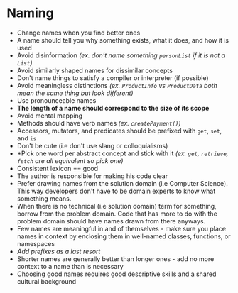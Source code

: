 # Naming

- Change names when you find better ones
- A name should tell you why something exists, what it does, and how it is used
- Avoid disinformation  *(ex. don't name something `personList` if it is not a `List`)*
- Avoid similarly shaped names for dissimilar concepts
- Don't name things to satisfy a compiler or interpreter (if possible)
- Avoid meaningless distinctions *(ex. `ProductInfo` vs `ProductData` both mean the same thing but look different)*
- Use pronounceable names
- **The length of a name should correspond to the size of its scope**
- Avoid mental mapping
- Methods should have verb names *(ex. `createPayment()`)*
- Accessors, mutators, and predicates should be prefixed with `get`, `set`, and `is`
- Don't be cute (i.e don't use slang or colloquialisms)
- *Pick one word per abstract concept and stick with it *(ex. `get`, `retrieve`, `fetch` are all equivalent so pick one)*
- Consistent lexicon == good
- The author is responsible for making his code clear
- Prefer drawing names from the solution domain (i.e Computer Science). This way developers don't have to be domain experts to know what something means.
- When there is no technical (i.e solution domain) term for something, borrow from the problem domain. Code that has more to do with the problem domain should have names drawn from there anyways.
- Few names are meaningful in and of themselves - make sure you place names in context by enclosing them in well-named classes, functions, or namespaces
- *Add prefixes as a last resort*
- Shorter names are generally better than longer ones - add no more context to a name than is necessary
- Choosing good names requires good descriptive skills and a shared cultural background
